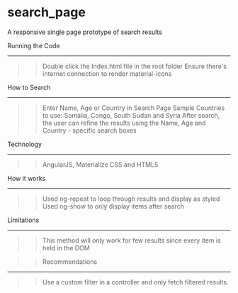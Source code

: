 # search_page #
A responsive single page prototype of search results

Running the Code
*****************
>> Double click the Index.html file in the root folder
>> Ensure there's internet connection to render material-icons

How to Search
**************
>> Enter Name, Age or Country in Search Page
>> Sample Countries to use: Somalia, Congo, South Sudan and Syria
>> After search, the user can refine the results using the Name, Age and Country - specific search boxes

Technology
***********
>> AngularJS, Materialize CSS and HTML5

How it works
*************
>> Used ng-repeat to loop through results and display as styled
>> Used ng-show to only display items after search

Limitations
************
>> This method will only work for few results since every item is held in the DOM

>>Recommendations
******************
>> Use a custom filter in a controller and only fetch filtered results.
